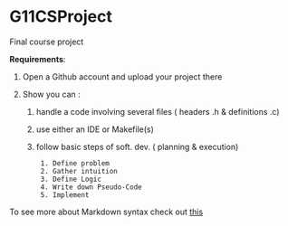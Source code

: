 # G11CSProject
Final course project

**Requirements**:

1. Open a Github account and upload your project there
2. Show you can :

   1. handle a code involving several files ( headers .h & definitions .c)
   2. use either an IDE or Makefile(s)
   3. follow basic steps of soft. dev. ( planning & execution)
   
           1. Define problem
           2. Gather intuition
           3. Define Logic
           4. Write down Pseudo-Code
           5. Implement

To see more about Markdown syntax check out [this](https://github.com/adam-p/markdown-here/wiki/Markdown-Cheatsheet)
